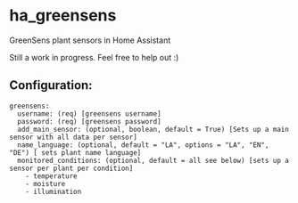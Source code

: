 # ha_greensens
 GreenSens plant sensors in Home Assistant
 
 Still a work in progress. Feel free to help out :)
 
 ## Configuration:
```
greensens:
  username: (req) [greensens username]
  password: (req) [greensens password]
  add_main_sensor: (optional, boolean, default = True) [Sets up a main sensor with all data per sensor]
  name_language: (optional, default = "LA", options = "LA", "EN", "DE") [ sets plant name language]
  monitored_conditions: (optional, default = all see below) [sets up a sensor per plant per condition]
    - temperature
    - moisture
    - illumination
```
